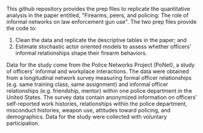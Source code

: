 This github repository provides the prep files to replicate the quantitative analysis in the paper entitled, 
"Firearms, peers, and policing: The role of informal networks on law enforcement gun use". The two prep files provide the code to:
1) Clean the data and replicate the descriptive tables in the paper; and
2) Estimate stochastic actor oriented models to assess whether officers' informal relationships shape their firearm behaviors.

Data for the study come from the Police Networks Project (PoNet), a study of officers' informal and workplace interactions. The data were obtained from a longitudinal network survey measuring formal officer relationships (e.g. same training class, same assignment) and informal officer relationships (e.g. friendship, mentor) within one police department in the United States. The survey data contain anonymized information on officers’ self-reported work histories, relationships within the police department, misconduct histories, weapon use, attitudes toward policing, and demographics. Data for the study were collected
with voluntary participation.
